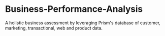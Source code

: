 # Business-Performance-Analysis
A holistic business assessment by leveraging Prism's database of customer, marketing, transactional, web and product data.
